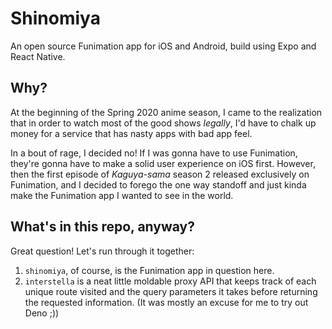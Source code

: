# Shinomiya
An open source Funimation app for iOS and Android, build using Expo and React Native.

## Why?
At the beginning of the Spring 2020 anime season, I came to the realization that in order to watch most of the good shows *legally*, I'd have to chalk up money for a service that has nasty apps with bad app feel.

In a bout of rage, I decided no! If I was gonna have to use Funimation, they're gonna have to make a solid user experience on iOS first. However, then the first episode of *Kaguya-sama* season 2 released exclusively on Funimation, and I decided to forego the one way standoff and just kinda make the Funimation app I wanted to see in the world.

## What's in this repo, anyway?
Great question! Let's run through it together:
1. `shinomiya`, of course, is the Funimation app in question here.
2. `interstella` is a neat little moldable proxy API that keeps track of each unique route visited and the query parameters it takes before returning the requested information.
(It was mostly an excuse for me to try out Deno ;))